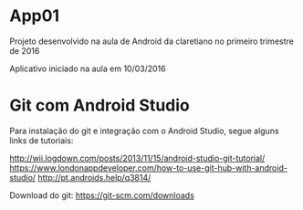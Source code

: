 # App01

Projeto desenvolvido na aula de Android da claretiano no primeiro trimestre de 2016

Aplicativo iniciado na aula em 10/03/2016

# Git com Android Studio

Para instalação do git e integração com o Android Studio, segue alguns links de tutoriais:

http://wii.logdown.com/posts/2013/11/15/android-studio-git-tutorial/
https://www.londonappdeveloper.com/how-to-use-git-hub-with-android-studio/
http://pt.androids.help/q3814/

Download do git: https://git-scm.com/downloads
